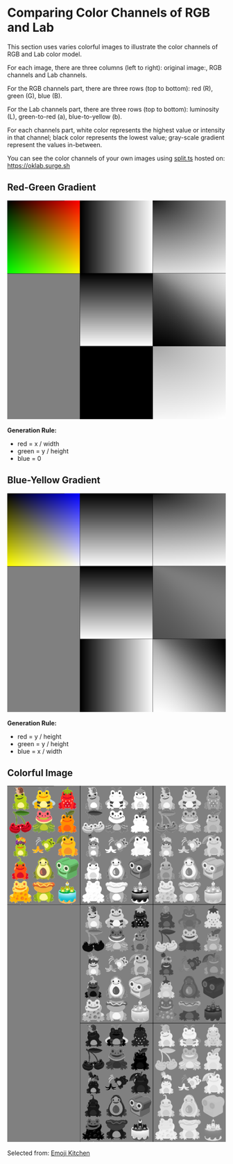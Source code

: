 # Comparing Color Channels of RGB and Lab

This section uses varies colorful images to illustrate the color channels of RGB and Lab color model.

For each image, there are three columns (left to right): original image:, RGB channels and Lab channels.

For the RGB channels part, there are three rows (top to bottom): red (R), green (G), blue (B).

For the Lab channels part, there are three rows (top to bottom): luminosity (L), green-to-red (a), blue-to-yellow (b).

For each channels part, white color represents the highest value or intensity in that channel; black color represents the lowest value; gray-scale gradient represent the values in-between.

You can see the color channels of your own images using [split.ts](./split.ts) hosted on: https://oklab.surge.sh

## Red-Green Gradient

![red-green color channels](images/red-green-rgb-lab.webp)

**Generation Rule:**

- red = x / width
- green = y / height
- blue = 0

## Blue-Yellow Gradient

![blue-yellow color channels](images/blue-yellow-rgb-lab.webp)

**Generation Rule:**

- red = y / height
- green = y / height
- blue = x / width

## Colorful Image

![colorful emoji color channels](images/colorful-rgb-lab.webp)

Selected from: [Emoji Kitchen](https://emojikitchen.dev/)
